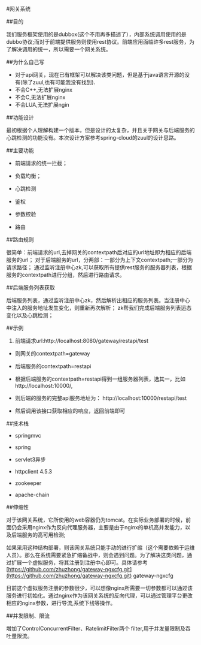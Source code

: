 #网关系统



##目的

我们服务框架使用的是dubbox(这个不用再多描述了），内部系统调用使用的是dubbo协议;而对于前端提供服务则使用rest协议。前端应用面临许多rest服务，为了解决调用的统一，所以需要一个网关系统。

##为什么自己写



- 对于api网关，现在已有框架可以解决该类问题，但是基于java语言开源的没有(除了zuul,也有可能我没有找到).
- 不会C++,无法扩展nginx
- 不会C,无法扩展nginx
- 不会LUA,无法扩展ngin



##功能设计

最初根据个人理解构建一个版本，但是设计的太复杂，并且关于网关与后端服务的心跳检测的功能没有。本次设计方案参考spring-cloud的zuul的设计思路。

##主要功能



- 前端请求的统一拦截；


- 负载均衡；


- 心跳检测
- 鉴权
- 参数校验
- 路由


##路由规则

很简单：前端请求的url,去掉网关的contextpath后对应的url地址即为相应的后端服务的url；
	对于后端服务的url，分两部：一部分为上下文contextpath;一部分为请求路径；
	通过监听注册中心zk,可以获取所有提供rest服务的服务器列表，根据服务的contextpath进行分组，然后进行路由请求。


##后端服务列表获取

后端服务列表，通过监听注册中心zk，然后解析出相应的服务列表。当注册中心中注入的服务地址发生变化，则重新再次解析；
	zk帮我们完成后端服务列表运态变化以及心跳检测；

##示例




1. 前端请求url:http://localhost:8080/gateway/restapi/test
	


- 则网关的contextpath=gateway
	


- 后端服务的contextpath=restapi


- 根据后端服务的contextpath=restapi得到一组服务器列表，选其一，比如http://localhost:10000/,
- 则后端的服务的完整api服务地址为：
http://localhost:10000/restapi/test



- 然后调用该接口获取相应的响应，返回前端即可



##技术栈



- springmvc
- spring
- servlet3异步
- httpclient 4.5.3
- zookeeper


- apache-chain


##伸缩性

对于该网关系统，它所使用的web容器仍为tomcat。在实际业务部署的时候，前面仍会采用nginx作为反向代理服务器，主要是由于nginx的单机高并发能力，以及后端服务的高可用检测;

如果采用这种结构部署，则该网关系统只能手动的进行扩缩（这个需要依赖于运维人员）。那么在系统需要紧急扩缩备战中，则会遇到问题。为了解决这类问题，通过扩展一个虚拟服务，将其注册到注册中心即可。具体请参考[https://github.com/zhuzhong/gateway-ngxcfg.git](https://github.com/zhuzhong/gateway-ngxcfg.git) gateway-ngxcfg

目前这个虚拟服务注册的参数很少，可以想像nginx所需要一切参数都可以通过该服务进行初始化。通过nginx作为该网关系统的反向代理，可以通过管理平台更改相应的nginx参数，进行导流,系统下线等操作。


##并发限制、限流

增加了ControlConcurrentFilter、RatelimitFilter两个 filter,用于并发量限制及吞吐量限流。



